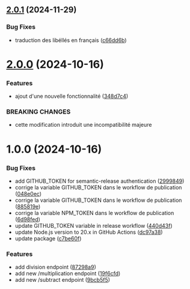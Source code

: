 ## [2.0.1](https://github.com/Robitch/Open-Day/compare/v2.0.0...v2.0.1) (2024-11-29)


### Bug Fixes

* traduction des libéllés en français ([c66dd6b](https://github.com/Robitch/Open-Day/commit/c66dd6b315f9a43b8f4d9843116446b6a9a0faa8))

# [2.0.0](https://github.com/Robitch/Open-Day/compare/v1.0.0...v2.0.0) (2024-10-16)


### Features

* ajout d'une nouvelle fonctionnalité ([348d7c4](https://github.com/Robitch/Open-Day/commit/348d7c4bddfb96ce9b98ceabe26ef9e371e7c878))


### BREAKING CHANGES

* cette modification introduit une incompatibilité majeure

# 1.0.0 (2024-10-16)


### Bug Fixes

* add GITHUB_TOKEN for semantic-release authentication ([2999849](https://github.com/Robitch/Open-Day/commit/29998491655ef5a9b4da464bd2f26608e0ef294a))
* corrige la variable GITHUB_TOKEN dans le workflow de publication ([048e0ec](https://github.com/Robitch/Open-Day/commit/048e0ece7942ed896721390454c60836e9b0f2d0))
* corrige la variable GITHUB_TOKEN dans le workflow de publication ([885819e](https://github.com/Robitch/Open-Day/commit/885819e9096593c3be2c0d8b195b3dddaefeaad0))
* corrige la variable NPM_TOKEN dans le workflow de publication ([6d98fed](https://github.com/Robitch/Open-Day/commit/6d98fedee4f4620ac9db8b5fb3a4fde2cfcb8869))
* update GITHUB_TOKEN variable in release workflow ([440d43f](https://github.com/Robitch/Open-Day/commit/440d43fa56cd2a388bdd391b903fa6a440e748cf))
* update Node.js version to 20.x in GitHub Actions ([dc97a38](https://github.com/Robitch/Open-Day/commit/dc97a3862f3974b1dc631721af745c5e45cf8dbc))
* update package ([c7be60f](https://github.com/Robitch/Open-Day/commit/c7be60f403984d4d60c33b585915720260611ced))


### Features

* add division endpoint ([87298a9](https://github.com/Robitch/Open-Day/commit/87298a9c69371a3447c2e44329f9a0ff25ef4c84))
* add new /multiplication endpoint ([19f6cfd](https://github.com/Robitch/Open-Day/commit/19f6cfdf3826a13d06312f4a8b9ddeb77a643ae1))
* add new /subtract endpoint ([9bcb5f5](https://github.com/Robitch/Open-Day/commit/9bcb5f559dc19da601de87560eaaf2e77f774a12))
